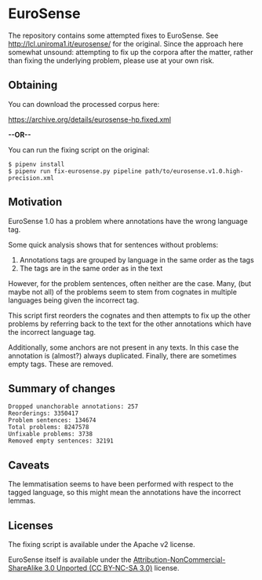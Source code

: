 # EuroSense

The repository contains some attempted fixes to EuroSense. See
http://lcl.uniroma1.it/eurosense/ for the original. Since the approach here
somewhat unsound: attempting to fix up the corpora after the matter, rather
than fixing the underlying problem, please use at your own risk.

## Obtaining

You can download the processed corpus here:

https://archive.org/details/eurosense-hp.fixed.xml

**--OR--**

You can run the fixing script on the original:

    $ pipenv install
    $ pipenv run fix-eurosense.py pipeline path/to/eurosense.v1.0.high-precision.xml

## Motivation

EuroSense 1.0 has a problem where annotations have the wrong language tag. 

Some quick analysis shows that for sentences without problems:

 1. Annotations tags are grouped by language in the same order as the <text> tags
 2. The <annotation> tags are in the same order as in the text

However, for the problem sentences, often neither are the case. Many,
(but maybe not all) of the problems seem to stem from cognates in
multiple languages being given the incorrect tag.

This script first reorders the cognates and then attempts to fix up the other
problems by referring back to the text for the other annotations which have the
incorrect language tag.

Additionally, some anchors are not present in any texts. In this case the
annotation is (almost?) always duplicated. Finally, there are sometimes empty
<text> tags. These are removed.

## Summary of changes

    Dropped unanchorable annotations: 257
    Reorderings: 3350417
    Problem sentences: 134674
    Total problems: 8247578
    Unfixable problems: 3738
    Removed empty sentences: 32191

## Caveats

The lemmatisation seems to have been performed with respect to the tagged
language, so this might mean the annotations have the incorrect lemmas.

## Licenses

The fixing script is available under the Apache v2 license.

EuroSense itself is available under the [Attribution-NonCommercial-ShareAlike
3.0 Unported (CC BY-NC-SA
3.0)](https://creativecommons.org/licenses/by-nc-sa/3.0/) license.

